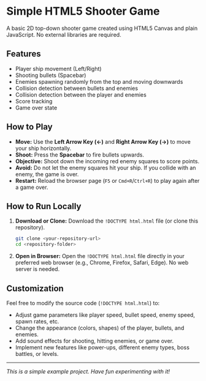 # Simple HTML5 Shooter Game

A basic 2D top-down shooter game created using HTML5 Canvas and plain JavaScript. No external libraries are required.

## Features

* Player ship movement (Left/Right)
* Shooting bullets (Spacebar)
* Enemies spawning randomly from the top and moving downwards
* Collision detection between bullets and enemies
* Collision detection between the player and enemies
* Score tracking
* Game over state

## How to Play

* **Move:** Use the **Left Arrow Key (←)** and **Right Arrow Key (→)** to move your ship horizontally.
* **Shoot:** Press the **Spacebar** to fire bullets upwards.
* **Objective:** Shoot down the incoming red enemy squares to score points.
* **Avoid:** Do not let the enemy squares hit your ship. If you collide with an enemy, the game is over.
* **Restart:** Reload the browser page (`F5` or `Cmd+R`/`Ctrl+R`) to play again after a game over.

## How to Run Locally

1.  **Download or Clone:** Download the `!DOCTYPE html.html` file (or clone this repository).
    ```bash
    git clone <your-repository-url>
    cd <repository-folder>
    ```
2.  **Open in Browser:** Open the `!DOCTYPE html.html` file directly in your preferred web browser (e.g., Chrome, Firefox, Safari, Edge). No web server is needed.


## Customization

Feel free to modify the source code (`!DOCTYPE html.html`) to:
* Adjust game parameters like player speed, bullet speed, enemy speed, spawn rates, etc.
* Change the appearance (colors, shapes) of the player, bullets, and enemies.
* Add sound effects for shooting, hitting enemies, or game over.
* Implement new features like power-ups, different enemy types, boss battles, or levels.

---

*This is a simple example project. Have fun experimenting with it!*
